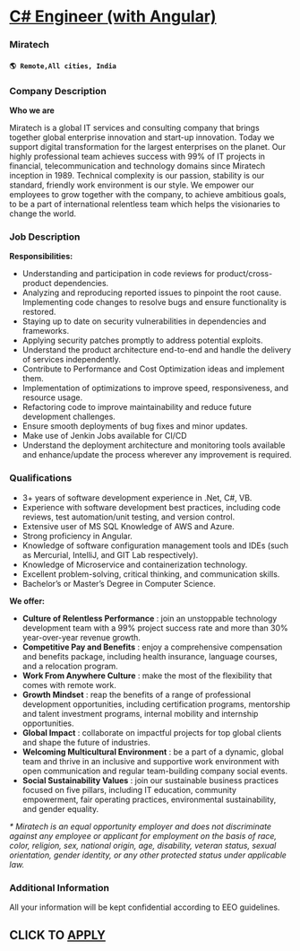 # [C# Engineer (with Angular)](https://www.remotewlb.com/apply/c-engineer-with-angular)  
### Miratech  
#### `🌎 Remote,All cities, India`  

### **Company Description**

 **Who we are**

Miratech is a global IT services and consulting company that brings together global enterprise innovation and start-up innovation. Today we support digital transformation for the largest enterprises on the planet. Our highly professional team achieves success with 99% of IT projects in financial, telecommunication and technology domains since Miratech inception in 1989. Technical complexity is our passion, stability is our standard, friendly work environment is our style. We empower our employees to grow together with the company, to achieve ambitious goals, to be a part of international relentless team which helps the visionaries to change the world.

###  **Job Description**

 **Responsibilities:**

  * Understanding and participation in code reviews for product/cross-product dependencies.
  * Analyzing and reproducing reported issues to pinpoint the root cause. Implementing code changes to resolve bugs and ensure functionality is restored.
  * Staying up to date on security vulnerabilities in dependencies and frameworks.
  * Applying security patches promptly to address potential exploits.
  * Understand the product architecture end-to-end and handle the delivery of services independently.
  * Contribute to Performance and Cost Optimization ideas and implement them.
  * Implementation of optimizations to improve speed, responsiveness, and resource usage.
  * Refactoring code to improve maintainability and reduce future development challenges.
  * Ensure smooth deployments of bug fixes and minor updates.
  * Make use of Jenkin Jobs available for CI/CD
  * Understand the deployment architecture and monitoring tools available and enhance/update the process wherever any improvement is required.

###  **Qualifications**

  * 3+ years of software development experience in .Net, C#, VB.
  * Experience with software development best practices, including code reviews, test automation/unit testing, and version control.
  * Extensive user of MS SQL Knowledge of AWS and Azure.
  * Strong proficiency in Angular.
  * Knowledge of software configuration management tools and IDEs (such as Mercurial, IntelliJ, and GIT Lab respectively).
  * Knowledge of Microservice and containerization technology.
  * Excellent problem-solving, critical thinking, and communication skills.
  * Bachelor’s or Master’s Degree in Computer Science.

 **We offer:**

  *  **Culture of Relentless Performance** : join an unstoppable technology development team with a 99% project success rate and more than 30% year-over-year revenue growth. 
  * **Competitive Pay and Benefits** : enjoy a comprehensive compensation and benefits package, including health insurance, language courses, and a relocation program. 
  * **Work From Anywhere Culture** : make the most of the flexibility that comes with remote work. 
  * **Growth Mindset** : reap the benefits of a range of professional development opportunities, including certification programs, mentorship and talent investment programs, internal mobility and internship opportunities. 
  * **Global Impact** : collaborate on impactful projects for top global clients and shape the future of industries. 
  * **Welcoming Multicultural Environment** : be a part of a dynamic, global team and thrive in an inclusive and supportive work environment with open communication and regular team-building company social events. 
  * **Social Sustainability Values** : join our sustainable business practices focused on five pillars, including IT education, community empowerment, fair operating practices, environmental sustainability, and gender equality. 

_* Miratech is an equal opportunity employer and does not discriminate against any employee or applicant for employment on the basis of race, color, religion, sex, national origin, age, disability, veteran status, sexual orientation, gender identity, or any other protected status under applicable law._

###  **Additional Information**

All your information will be kept confidential according to EEO guidelines.

  
## CLICK TO [APPLY](https://www.remotewlb.com/apply/c-engineer-with-angular)

